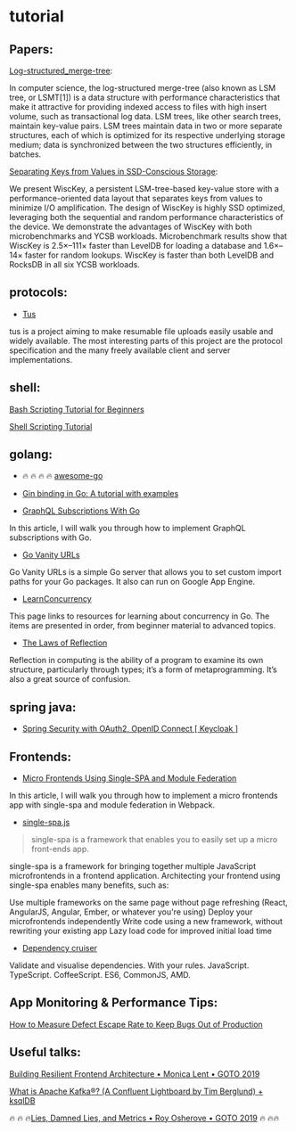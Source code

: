 # tutorial

## Papers:

[Log-structured_merge-tree](https://en.wikipedia.org/wiki/Log-structured_merge-tree):

In computer science, the log-structured merge-tree (also known as LSM tree, or LSMT[1]) is a data structure with performance characteristics that make it attractive for providing indexed access to files with high insert volume, such as transactional log data. LSM trees, like other search trees, maintain key-value pairs. LSM trees maintain data in two or more separate structures, each of which is optimized for its respective underlying storage medium; data is synchronized between the two structures efficiently, in batches.


[Separating Keys from Values in SSD-Conscious Storage](https://www.usenix.org/system/files/conference/fast16/fast16-papers-lu.pdf):

We present WiscKey, a persistent LSM-tree-based key-value store with a performance-oriented data layout that separates keys from values to minimize I/O amplification. The design of WiscKey is highly SSD optimized, leveraging both the sequential and random performance characteristics of the device. We demonstrate the advantages of WiscKey with both microbenchmarks and YCSB workloads. Microbenchmark results show that WiscKey is 2.5×–111× faster than LevelDB for loading a database and 1.6×–14× faster for random lookups. WiscKey is faster than both LevelDB and RocksDB in all six YCSB workloads.

## protocols:

* [Tus](https://tus.io/)

tus is a project aiming to make resumable file uploads easily usable and widely available. The most interesting parts of this project are the protocol specification and the many freely available client and server implementations.

## shell: 


[Bash Scripting Tutorial for Beginners](https://linuxconfig.org/bash-scripting-tutorial-for-beginners)

[Shell Scripting Tutorial](https://www.shellscript.sh/)

## golang: 

* :fire: :fire: :fire: :fire: [awesome-go](https://github.com/avelino/awesome-go)

* [Gin binding in Go: A tutorial with examples](https://blog.logrocket.com/gin-binding-in-go-a-tutorial-with-examples/#:~:text=What%20is%20Gin%20binding%3F,etc.%20to%20structs%20and%20maps.)


* [GraphQL Subscriptions With Go](https://betterprogramming.pub/graphql-subscriptions-with-go-6eb25dec5cd1)

In this article, I will walk you through how to implement GraphQL subscriptions with Go.

* [Go Vanity URLs](https://github.com/GoogleCloudPlatform/govanityurls) 

Go Vanity URLs is a simple Go server that allows you
to set custom import paths for your Go packages.
It also can run on Google App Engine.

* [LearnConcurrency](https://github.com/golang/go/wiki/LearnConcurrency)

This page links to resources for learning about concurrency in Go. 
The items are presented in order, from beginner material to advanced topics.

* [The Laws of Reflection](https://go.dev/blog/laws-of-reflection)

Reflection in computing is the ability of a program to examine its own structure, particularly through types; it’s a form of metaprogramming. It’s also a great source of confusion.


## spring java:

* [Spring Security with OAuth2, OpenID Connect [ Keycloak ]](https://www.youtube.com/watch?v=ts8uG_BOTuM)


## Frontends:

* [Micro Frontends Using Single-SPA and Module Federation](https://betterprogramming.pub/micro-frontends-using-single-spa-and-module-federation-81ec27d03aee)

In this article, I will walk you through how to implement a micro frontends app with single-spa and module federation in Webpack.



* [single-spa.js](https://single-spa.js.org/docs/getting-started-overview/)

> single-spa is a framework that enables you to easily set up a micro front-ends app.

single-spa is a framework for bringing together multiple JavaScript microfrontends in a frontend application. Architecting your frontend using single-spa enables many benefits, such as:

Use multiple frameworks on the same page without page refreshing (React, AngularJS, Angular, Ember, or whatever you're using)
Deploy your microfrontends independently
Write code using a new framework, without rewriting your existing app
Lazy load code for improved initial load time

* [Dependency cruiser](https://www.npmjs.com/package/dependency-cruiser)

Validate and visualise dependencies. With your rules. JavaScript. TypeScript. CoffeeScript. ES6, CommonJS, AMD.

## App Monitoring & Performance Tips:

[How to Measure Defect Escape Rate to Keep Bugs Out of Production](https://stackify.com/measure-defect-escape-rate/)

## Useful talks:

[Building Resilient Frontend Architecture • Monica Lent • GOTO 2019](https://www.youtube.com/watch?v=TqfbAXCCVwE)

[What is Apache Kafka®? (A Confluent Lightboard by Tim Berglund) + ksqlDB](https://www.youtube.com/watch?v=06iRM1Ghr1k)

:fire: :fire: :fire:[Lies, Damned Lies, and Metrics • Roy Osherove • GOTO 2019](https://www.youtube.com/watch?v=goihWvyqRow) :fire: :fire::fire:

